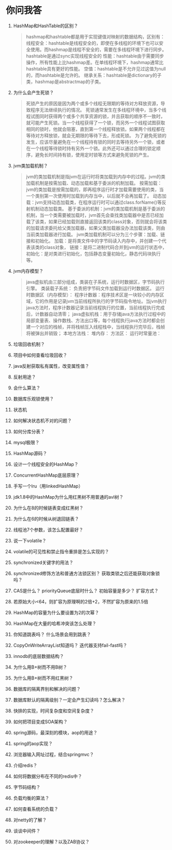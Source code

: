 # 你问我答

1. HashMap和HashTable的区别？
    >hashmap和hashtable都是用于实现键值对映射的数据结构，区别有：
    >线程安全：hashtable是线程安全的，即使在多线程的环境下也可以安全使用。而hashmap是线程不安全的，需要在多线程环境下进行同步。hashtable是通过sync实现线程安全的
    >性能：hashtable由于需要同步操作，所有性能上比hashmap差。在单线程环境下，hashmap通常比hashtable具有更好的性能。
    >空值：hashtable是不允许见过这值为null的，而hashtable是允许的。
    >继承关系：hashtable是dictionary的子类，hashmap是abstractmap的子类。
2. 为什么会产生死锁？
	
	> 死锁产生的原因是因为两个或多个线程无限期的等待对方释放资源，导致程序无法继续执行的情况。
	> 死锁通常发生在多线程环境中，当多个线程试图同时获得两个或多个共享资源的锁，并且获取的顺序不一致时，就可能产生死锁。当一个线程获得了一个锁，而另外一个线程试图获取相同的锁时，他就会阻塞，直到第一个线程释放锁。如果两个线程都在等待对方释放锁，就会无期限的等待下去，形成死锁。
	> 为了避免死锁的发生，应该尽量避免在一个线程持有锁的同时去等待另外一个锁，或者在一个线程等待锁时持有另外一个锁。此外还可以通过合理的锁定顺序，避免长时间持有锁，使用定时锁等方式来避免死锁的产生。
3. jvm类加载机制？
    
    > jvm的类加载机制是指jvm在运行时将类加载到内存中的过程。jvm的类加载机制是按需加载、动态加载和基于委派的机制加载。
    > 按需加载：jvm的类加载是按需加载的，即再程序运行时才加载需要使用的类，当一个类别第一次使用时加载到内存当中，以后就不会再加载了。
    > 动态加载：jvm支持动态加载类，在程序运行时可以通过class.forName()等反射机制动态加载类。
    > 基于委派的机制：jvm的类加载机制是基于委派的机制，当一个类需要被加载时，jvm首先会查找类加载器中是否已经加载了该类，如果已经加载则直接返回该类的class对象，否则就会将该类的加载请求委托给父类加载器，如果父类加载器没办法加载该类，则由当前类加载器进行加载。
    > jvm类加载机制可以分为三个步骤：加载、链接和初始化。
    >     加载：是将类文件中的字节码读入内存中，并创建一个代表该类的class对象，
    >     链接：是将二进制代码合并到jvm的运行状态中，
    >     初始化：是对类进行初始化，包括静态变量初始化，静态代码块执行等。
4. jvm内存模型？
    
    > java虚拟机由三部分组成，类装在子系统，运行时数据区，字节码执行引擎。
    > 类装载子系统： 负责把字节码文件加载到运行时数据区。
    > 运行时数据区（内存模型）：
    >     程序计数器：程序技术区是一块较小的内存区域，它的作用是记录jvm当前线程所执行的字节码指令地址。当jvm执行java方法时，程序计数器记录当前线程执行的位置，当前线程执行完成后，计数器自动清零；
    >     java虚拟机栈：用于存储java方法执行过程中的局部变量表、操作数栈、方法出口等，每个线程执行java方法时都会创建一个对应的栈帧，并将栈帧压入线程栈中，当线程执行完毕后，栈帧将被弹出并销毁；
    >     本地方法栈：
    >     堆内存：
    >     方法区：
    >     运行时常量池：
5. 垃圾回收机制？

6. 项目中如何查看垃圾回收？

7. java反射获取私有属性，改变属性值？

8. 反射用途？

9. 会什么算法？

10. 数据库乐观锁使用？

11. 状态机
12. 如何解决状态机不对的问题？

13. 如何分库分表？

14. mysql极限？

15. HashMap源码？

16. 设计一个线程安全的HashMap？

17. ConcurrentHashMap底层原理？

18. 手写一个lru（用linkedHashMap）
19. jdk1.8中的HashMap为什么用红黑树不用普通的avl树？

20. 为什么在8的时候链表变成红黑树？

21. 为什么在6的时候从树退回链表？

22. 线程池7个参数，该怎么配置最好？

23. 说一下volatile？

24. volatile的可见性和禁止指令重排是怎么实现的？

25. synchronized关键字的用法？

26. synchronized修饰方法和普通方法锁区别？
获取类锁之后还能获取对象锁吗？

27. CAS是什么？
priorityQueue底层时什么？
初始容量是多少？
扩容方式？

28. 若原始大小<64，则扩容为原理啊的2倍+2，不然扩容为原来的1.5倍
29. HashMap的容量为什么要设置为2的次幂？

30. HashMap在大量的哈希冲突该怎么处理？

31. 你知道跳表吗？
什么场景会用到跳表？

32. CopyOnWriteArrayList知道吗？
迭代器支持fail-fast吗？

33. innodb的底层数据结构？

34. 为什么用B+树而不用B树？

35. 为什么用B+树而不用红黑树？

36. 数据库的隔离界别和解决的问题？

37. 数据库默认的隔离级别？一定会产生幻读吗？怎么解决？

38. 快排的实现，时间复杂度和空间复杂度？

39. 如何把项目变成SOA架构？

40. spring源码，最深刻的模块，aop的用途？

41. spring的aop实现？

42. 浏览器输入网址过程，结合springmvc？

43. 介绍redis？

44. 如何将数据分布在不同的redis中？

45. 字节码结构？

46. 负载均衡的算法？

47. 如何查看系统的负载？

48. 对netty的了解？

49. 谈谈中间件？

50. 对zookeeper的理解？以及ZAB协议？
